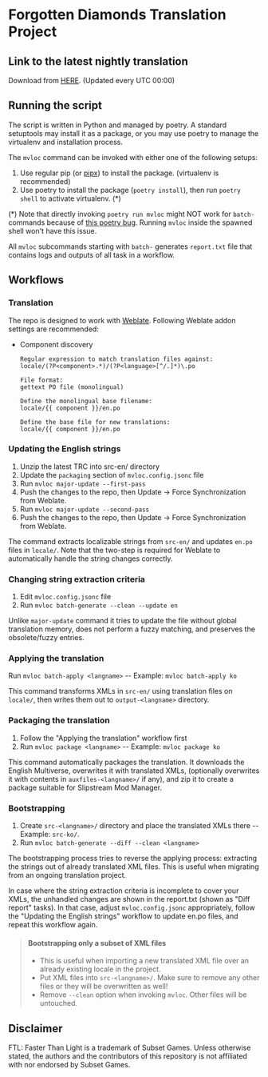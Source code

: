# Forgotten Diamonds Translation Project

## Link to the latest nightly translation

Download from [HERE](https://github.com/ftl-mv-translation/forgotten-diamonds/releases/latest). (Updated every UTC 00:00)

## Running the script

The script is written in Python and managed by poetry. A standard setuptools may install it as a package,
or you may use poetry to manage the virtualenv and installation process.

The `mvloc` command can be invoked with either one of the following setups:

1. Use regular pip (or [pipx](https://github.com/pypa/pipx)) to install the package. (virtualenv is recommended)
2. Use poetry to install the package (`poetry install`), then run `poetry shell` to activate virtualenv. (*)

(*) Note that directly invoking `poetry run mvloc` might NOT work for `batch-` commands because of [this poetry bug](https://github.com/python-poetry/poetry/issues/965). Running `mvloc` inside the spawned shell won't have this issue.

All `mvloc` subcommands starting with `batch-` generates `report.txt` file that contains logs and outputs of all task
in a workflow.


## Workflows

### Translation

The repo is designed to work with [Weblate](https://weblate.org/). Following Weblate addon settings are recommended:

* Component discovery
   ```
   Regular expression to match translation files against:
   locale/(?P<component>.*)/(?P<language>[^/.]*)\.po
   
   File format:
   gettext PO file (monolingual)
   
   Define the monolingual base filename:
   locale/{{ component }}/en.po
   
   Define the base file for new translations:
   locale/{{ component }}/en.po
   ```

### Updating the English strings

1. Unzip the latest TRC into src-en/ directory
2. Update the `packaging` section of `mvloc.config.jsonc` file
3. Run `mvloc major-update --first-pass`
4. Push the changes to the repo, then Update -> Force Synchronization from Weblate.
5. Run `mvloc major-update --second-pass`
6. Push the changes to the repo, then Update -> Force Synchronization from Weblate.

The command extracts localizable strings from `src-en/` and updates  `en.po` files in `locale/`.
Note that the two-step is required for Weblate to automatically handle the string changes correctly.

### Changing string extraction criteria

1. Edit `mvloc.config.jsonc` file
3. Run `mvloc batch-generate --clean --update en`

Unlike `major-update` command it tries to update the file without global translation memory,
does not perform a fuzzy matching, and preserves the obsolete/fuzzy entries.

### Applying the translation

Run `mvloc batch-apply <langname>` -- Example: `mvloc batch-apply ko`

This command transforms XMLs in `src-en/` using translation files on `locale/`,
then writes them out to `output-<langname>` directory.

### Packaging the translation

1. Follow the "Applying the translation" workflow first
2. Run `mvloc package <langname>` -- Example: `mvloc package ko`

This command automatically packages the translation. It downloads the English Multiverse, overwrites it with
translated XMLs, (optionally overwrites it with contents in `auxfiles-<langname>/` if any), and zip it to create
a package suitable for Slipstream Mod Manager.

### Bootstrapping

1. Create `src-<langname>/` directory and place the translated XMLs there -- Example: `src-ko/`.
2. Run `mvloc batch-generate --diff --clean <langname>`

The bootstrapping process tries to reverse the applying process: extracting the strings out of already translated
XML files. This is useful when migrating from an ongoing translation project.

In case where the string extraction criteria is incomplete to cover your XMLs, the unhandled changes are shown in
the report.txt (shown as "Diff report" tasks). In that case, adjust `mvloc.config.jsonc` appropriately, follow the
"Updating the English strings" workflow to update en.po files, and repeat this workflow again.

> #### Bootstrapping only a subset of XML files
>
> * This is useful when importing a new translated XML file over an already existing locale in the project.
> * Put XML files into `src-<langname>/`. Make sure to remove any other files or they will be overwritten as well!
> * Remove `--clean` option when invoking `mvloc`. Other files will be untouched.

## Disclaimer

FTL: Faster Than Light is a trademark of Subset Games. Unless otherwise stated, the authors and the contributors of this
repository is not affiliated with nor endorsed by Subset Games.
